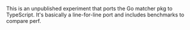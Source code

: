 This is an unpublished experiment that ports the Go matcher pkg to TypeScript.
It's basically a line-for-line port and includes benchmarks to compare perf.
